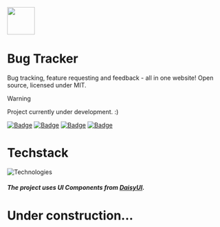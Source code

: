 <img src="https://i.imgur.com/33WYwlY.png" heigth="64" width="64">

# Bug Tracker

Bug tracking, feature requesting and feedback - all in one website! Open source, licensed under MIT.

> [!WARNING]
> Project currently under development. :)

[![Badge](https://img.shields.io/badge/version-0.0.0-red?style=for-the-badge)](https://github.com/sauciucrazvan/bug-tracker/releases)
[![Badge](https://img.shields.io/github/stars/sauciucrazvan/botanicabay?style=for-the-badge)](https://github.com/sauciucrazvan/bug-tracker/stargazers)
[![Badge](https://img.shields.io/github/issues/sauciucrazvan/botanicabay?style=for-the-badge)](https://github.com/sauciucrazvan/bug-tracker/issues)
[![Badge](https://img.shields.io/badge/License-MIT-yellow.svg?style=for-the-badge)](https://opensource.org/licenses/MIT)

# Techstack

![Technologies](https://skillicons.dev/icons?i=typescript,nextjs,react,firebase,tailwind)

##### The project uses UI Components from [DaisyUI](https://daisyui.com/).

# Under construction...
